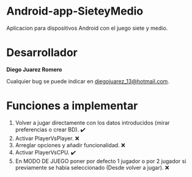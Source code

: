 Android-app-SieteyMedio
===
Aplicacion para dispositivos Android con el juego siete y medio.

# Desarrollador
**Diego Juarez Romero**

Cualquier bug se puede indicar en diegojuarez_13@hotmail.com.

# Funciones a implementar

1. Volver a jugar directamente con los datos introducidos (mirar preferencias o crear BD). :heavy_check_mark:
2. Activar PlayerVsPlayer. :x:
3. Arreglar opciones y añadir funcionalidad. :x:
4. Activar PlayerVsCPU. :heavy_check_mark:
5. En MODO DE JUEGO poner por defecto 1 jugador o por 2 jugador si previamente se habia seleccionado (Desde volver a jugar). :x:
